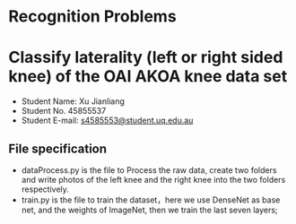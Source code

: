 # Recognition Problems
# Classify laterality (left or right sided knee) of the OAI AKOA knee data set
* Student Name: Xu Jianliang
* Student No. 45855537
* Student E-mail: s4585553@student.uq.edu.au

## File specification
* dataProcess.py is the file to Process the raw data, create two folders and write photos of the left knee and the right knee into the two folders respectively.
* train.py is the file to train the dataset，here we use DenseNet as base net, and the weights of ImageNet, then we train the last seven layers;

